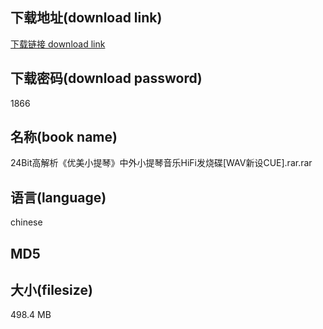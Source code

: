 ## 下载地址(download link)
[下载链接 download link](https://voluble-croquembouche-d321dc.netlify.app/?s=24Bit%E9%AB%98%E8%A7%A3%E6%9E%90%E3%80%8A%E4%BC%98%E7%BE%8E%E5%B0%8F%E6%8F%90%E7%90%B4%E3%80%8B%E4%B8%AD%E5%A4%96%E5%B0%8F%E6%8F%90%E7%90%B4%E9%9F%B3%E4%B9%90HiFi%E5%8F%91%E7%83%A7%E7%A2%9F%5BWAV%E6%96%B0%E8%AE%BECUE%5D.rar)

## 下载密码(download password)
1866

## 名称(book name)
24Bit高解析《优美小提琴》中外小提琴音乐HiFi发烧碟[WAV新设CUE].rar.rar

## 语言(language)
chinese

## MD5


## 大小(filesize)
498.4 MB
